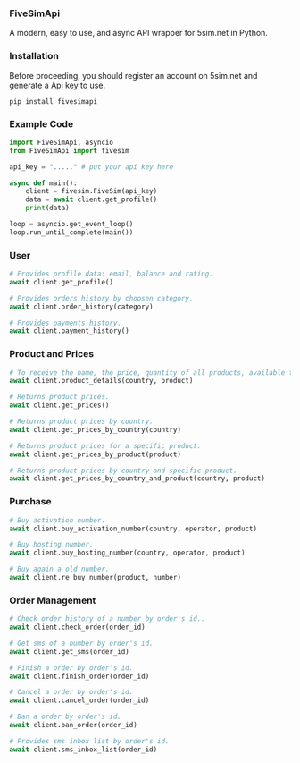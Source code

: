 ### FiveSimApi
A modern, easy to use, and async API wrapper for 5sim.net in Python.

### Installation
Before proceeding, you should register an account on 5sim.net and generate a [Api key](https://5sim.net/settings/security) to use.

```pip install fivesimapi```

### Example Code
```python
import FiveSimApi, asyncio
from FiveSimApi import fivesim

api_key = "....." # put your api key here

async def main():
    client = fivesim.FiveSim(api_key)
    data = await client.get_profile()
    print(data)

loop = asyncio.get_event_loop()
loop.run_until_complete(main())
```
### User
```python
# Provides profile data: email, balance and rating.
await client.get_profile()

# Provides orders history by choosen category.
await client.order_history(category)

# Provides payments history.
await client.payment_history()
```
### Product and Prices
```python
# To receive the name, the price, quantity of all products, available to buy.
await client.product_details(country, product)

# Returns product prices.
await client.get_prices()

# Returns product prices by country.
await client.get_prices_by_country(country)

# Returns product prices for a specific product.
await client.get_prices_by_product(product)

# Returns product prices by country and specific product.
await client.get_prices_by_country_and_product(country, product)
```
### Purchase
```python
# Buy activation number.
await client.buy_activation_number(country, operator, product)

# Buy hosting number.
await client.buy_hosting_number(country, operator, product)

# Buy again a old number.
await client.re_buy_number(product, number)
```
### Order Management
```python
# Check order history of a number by order's id..
await client.check_order(order_id)

# Get sms of a number by order's id.
await client.get_sms(order_id)

# Finish a order by order's id.
await client.finish_order(order_id)

# Cancel a order by order's id.
await client.cancel_order(order_id)

# Ban a order by order's id.
await client.ban_order(order_id)

# Provides sms inbox list by order's id.
await client.sms_inbox_list(order_id)
```
